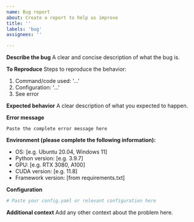 ```yaml
---
name: Bug report
about: Create a report to help us improve
title: ''
labels: 'bug'
assignees: ''

---
```


**Describe the bug**
A clear and concise description of what the bug is.

**To Reproduce**
Steps to reproduce the behavior:
1. Command/code used: '...'
2. Configuration: '...'
3. See error

**Expected behavior**
A clear description of what you expected to happen.

**Error message**
```
Paste the complete error message here
```

**Environment (please complete the following information):**
- OS: [e.g. Ubuntu 20.04, Windows 11]
- Python version: [e.g. 3.9.7]
- GPU: [e.g. RTX 3080, A100]
- CUDA version: [e.g. 11.8]
- Framework version: [from requirements.txt]

**Configuration**
```yaml
# Paste your config.yaml or relevant configuration here
```

**Additional context**
Add any other context about the problem here.